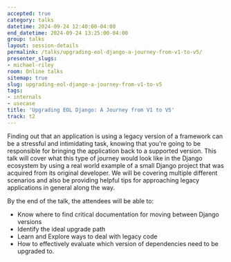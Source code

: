 ```yaml
---
accepted: true
category: talks
datetime: 2024-09-24 12:40:00-04:00
end_datetime: 2024-09-24 13:25:00-04:00
group: talks
layout: session-details
permalink: /talks/upgrading-eol-django-a-journey-from-v1-to-v5/
presenter_slugs:
- michael-riley
room: Online talks
sitemap: true
slug: upgrading-eol-django-a-journey-from-v1-to-v5
tags:
- internals
- usecase
title: 'Upgrading EOL Django: A Journey from V1 to V5'
track: t2
---
```


Finding out that an application is using a legacy version of a framework can be a stressful and intimidating task, knowing that you're going to be responsible for bringing the application back to a supported version.  This talk will cover what this type of journey would look like in the Django ecosystem by using a real world example of a small Django project that was acquired from its original developer. We will be covering multiple different scenarios and also be providing helpful tips for approaching legacy applications in general along the way.  

By the end of the talk, the attendees will be able to:
- Know where to find critical documentation for moving between Django versions
- Identify the ideal upgrade path
- Learn and Explore ways to deal with legacy code
- How to effectively evaluate which version of dependencies need to be upgraded to.